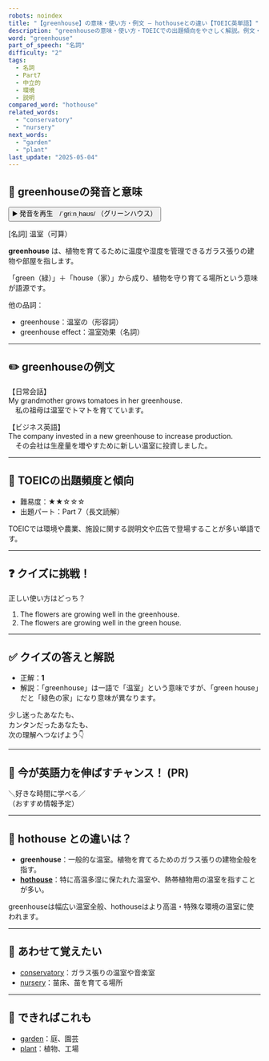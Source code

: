 ```yaml
---
robots: noindex
title: "【greenhouse】の意味・使い方・例文 ― hothouseとの違い【TOEIC英単語】"
description: "greenhouseの意味・使い方・TOEICでの出題傾向をやさしく解説。例文・クイズ付きでhothouseとの違いもわかりやすく学べます。"
word: "greenhouse"
part_of_speech: "名詞"
difficulty: "2"
tags:
  - 名詞
  - Part7
  - 中立的
  - 環境
  - 説明
compared_word: "hothouse"
related_words:
  - "conservatory"
  - "nursery"
next_words:
  - "garden"
  - "plant"
last_update: "2025-05-04"
---
```


## 🔰 greenhouseの発音と意味

<button class="play-audio" onclick="playTTS('greenhouse')">
  <span class="play-audio-main">
    ▶️ 発音を再生　/ˈɡriːnˌhaʊs/
  </span>
  <span class="play-audio-sub">
    （グリーンハウス）
  </span>
</button>

[名詞] 温室（可算）

**greenhouse** は、植物を育てるために温度や湿度を管理できるガラス張りの建物や部屋を指します。

「green（緑）」＋「house（家）」から成り、植物を守り育てる場所という意味が語源です。

他の品詞：  
- greenhouse：温室の（形容詞）
- greenhouse effect：温室効果（名詞）

---

## ✏️ greenhouseの例文

【日常会話】  
My grandmother grows tomatoes in her greenhouse.  
　私の祖母は温室でトマトを育てています。

【ビジネス英語】  
The company invested in a new greenhouse to increase production.  
　その会社は生産量を増やすために新しい温室に投資しました。

---

## 🎯 TOEICの出題頻度と傾向

- 難易度：★★☆☆☆
- 出題パート：Part 7（長文読解）

TOEICでは環境や農業、施設に関する説明文や広告で登場することが多い単語です。

---

## ❓ クイズに挑戦！

正しい使い方はどっち？

1. The flowers are growing well in the greenhouse.  
2. The flowers are growing well in the green house.

---

## ✅ クイズの答えと解説

- 正解：**1**
- 解説：「greenhouse」は一語で「温室」という意味ですが、「green house」だと「緑色の家」になり意味が異なります。

少し迷ったあなたも、  
カンタンだったあなたも、  
次の理解へつなげよう👇️

---

## 🚀 今が英語力を伸ばすチャンス！ (PR)

<div class="info-center">
＼好きな時間に学べる／<br>  
（おすすめ情報予定）
</div>

---

## 🤔  hothouse との違いは？

- **greenhouse**：一般的な温室。植物を育てるためのガラス張りの建物全般を指す。
- **[hothouse](/word/hothouse/)**：特に高温多湿に保たれた温室や、熱帯植物用の温室を指すことが多い。

greenhouseは幅広い温室全般、hothouseはより高温・特殊な環境の温室に使われます。

---

## 🧩 あわせて覚えたい

- [conservatory](/word/conservatory/)：ガラス張りの温室や音楽室
- [nursery](/word/nursery/)：苗床、苗を育てる場所

---

## 📖 できればこれも

- [garden](/word/garden/)：庭、園芸
- [plant](/word/plant/)：植物、工場

<!-- cvid: aid34_bid36 -->
